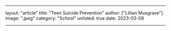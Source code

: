 ---
layout: "article"
title: "Teen Suicide Prevention"
author: ["Lillian Musgrave"]
image: ".jpeg"
category: "School"
unlisted: true
date: 2023-03-08
 
 ---
 
